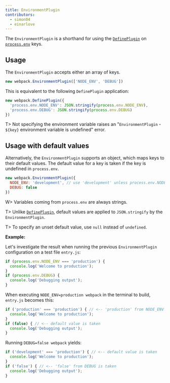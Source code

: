 ```yaml
---
title: EnvironmentPlugin
contributors:
  - simon04
  - einarlove
---
```


The `EnvironmentPlugin` is a shorthand for using the [`DefinePlugin`](/plugins/define-plugin) on [`process.env`](https://nodejs.org/api/process.html#process_process_env) keys.

## Usage

The `EnvironmentPlugin` accepts either an array of keys.

```javascript
new webpack.EnvironmentPlugin(['NODE_ENV', 'DEBUG'])
```

This is equivalent to the following `DefinePlugin` application:

```javascript
new webpack.DefinePlugin({
  'process.env.NODE_ENV': JSON.stringify(process.env.NODE_ENV),
  'process.env.DEBUG': JSON.stringify(process.env.DEBUG)
})
```

T> Not specifying the environment variable raises an "`EnvironmentPlugin` - `${key}` environment variable is undefined" error.

## Usage with default values

Alternatively, the `EnvironmentPlugin` supports an object, which maps keys to their default values. The default value for a key is taken if the key is undefined in `process.env`.

```js
new webpack.EnvironmentPlugin({
  NODE_ENV: 'development', // use 'development' unless process.env.NODE_ENV is defined
  DEBUG: false
})
```

W> Variables coming from `process.env` are always strings.

T> Unlike [`DefinePlugin`](/plugins/define-plugin), default values are applied to `JSON.stringify` by the `EnvironmentPlugin`.

T> To specify an unset default value, use `null` instead of `undefined`.

**Example:**

Let's investigate the result when running the previous `EnvironmentPlugin` configuration on a test file `entry.js`:

```js
if (process.env.NODE_ENV === 'production') {
  console.log('Welcome to production');
}
if (process.env.DEBUG) {
  console.log('Debugging output');
}
```

When executing `NODE_ENV=production webpack` in the terminal to build, `entry.js` becomes this:

```js
if ('production' === 'production') { // <-- 'production' from NODE_ENV is taken
  console.log('Welcome to production');
}
if (false) { // <-- default value is taken
  console.log('Debugging output');
}
```

Running `DEBUG=false webpack` yields:

```js
if ('development' === 'production') { // <-- default value is taken
  console.log('Welcome to production');
}
if ('false') { // <-- 'false' from DEBUG is taken
  console.log('Debugging output');
}
```
